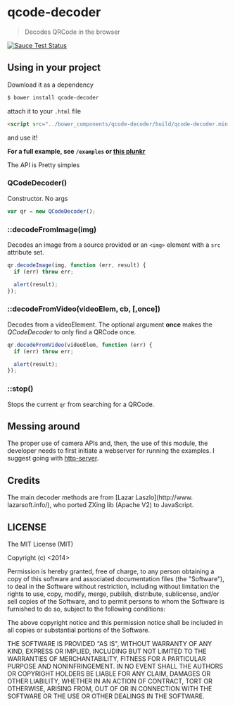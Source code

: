 # qcode-decoder

> Decodes QRCode in the browser

[![Sauce Test Status](https://saucelabs.com/browser-matrix/cirocosta_github.svg)](https://saucelabs.com/u/cirocosta_github)

## Using in your project

Download it as a dependency

```sh
$ bower install qcode-decoder
```

attach it to your `.html` file

```html
<script src="../bower_components/qcode-decoder/build/qcode-decoder.min.js"></script>
```

and use it!

**For a full example, see `/examples` or [this plunkr](http://plnkr.co/aWikiL)**

The API is Pretty simples

### QCodeDecoder()
Constructor. No args

```javascript
var qr = new QCodeDecoder();
```

### ::decodeFromImage(img)

Decodes an image from a source provided or an `<img>` element with a `src` attribute set.

```javascript
qr.decodeImage(img, function (err, result) {
  if (err) throw err;

  alert(result);
});
```

### ::decodeFromVideo(videoElem, cb, [,once])
Decodes from a videoElement. The optional argument **once** makes the *QCodeDecoder* to only find a QRCode once.

```javascript
qr.decodeFromVideo(videoElem, function (err) {
  if (err) throw err;

  alert(result);
});
```

### ::stop()

Stops the current `qr` from searching for a QRCode.


## Messing around

The proper use of camera APIs and, then, the use of this module, the developer needs to first initiate a webserver for running the examples. I suggest going with [http-server](https://github.com/nodeapps/http-server).

## Credits

The main decoder methods are from [Lazar Laszlo](http://www.
lazarsoft.info/), who ported ZXing lib (Apache V2) to JavaScript.

## LICENSE

The MIT License (MIT)

Copyright (c) <2014> <Ciro S. Costa>

Permission is hereby granted, free of charge, to any person obtaining a copy
of this software and associated documentation files (the "Software"), to deal
in the Software without restriction, including without limitation the rights
to use, copy, modify, merge, publish, distribute, sublicense, and/or sell
copies of the Software, and to permit persons to whom the Software is
furnished to do so, subject to the following conditions:

The above copyright notice and this permission notice shall be included in
all copies or substantial portions of the Software.

THE SOFTWARE IS PROVIDED "AS IS", WITHOUT WARRANTY OF ANY KIND, EXPRESS OR
IMPLIED, INCLUDING BUT NOT LIMITED TO THE WARRANTIES OF MERCHANTABILITY,
FITNESS FOR A PARTICULAR PURPOSE AND NONINFRINGEMENT. IN NO EVENT SHALL THE
AUTHORS OR COPYRIGHT HOLDERS BE LIABLE FOR ANY CLAIM, DAMAGES OR OTHER
LIABILITY, WHETHER IN AN ACTION OF CONTRACT, TORT OR OTHERWISE, ARISING FROM,
OUT OF OR IN CONNECTION WITH THE SOFTWARE OR THE USE OR OTHER DEALINGS IN
THE SOFTWARE.
